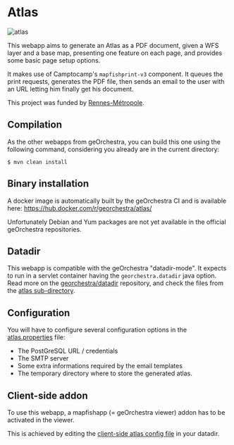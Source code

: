 # Atlas

![atlas](https://github.com/georchestra/georchestra/workflows/atlas/badge.svg)

This webapp aims to generate an Atlas as a PDF document, given a WFS layer and
a base map, presenting one feature on each page, and provides some basic page
setup options.

It makes use of Camptocamp's `mapfishprint-v3` component. It queues the print
requests, generates the PDF file, then sends an email to the user with an URL
letting him finally get his document.

This project was funded by [Rennes-Métropole](https://github.com/sigrennesmetropole/).

## Compilation

As the other webapps from geOrchestra, you can build this one using the
following command, considering you already are in the current directory:

```
$ mvn clean install
```

## Binary installation

A docker image is automatically built by the geOrchestra CI and is available here:
https://hub.docker.com/r/georchestra/atlas/

Unfortunately Debian and Yum packages are not yet available in the official
geOrchestra repositories.

## Datadir

This webapp is compatible with the geOrchestra "datadir-mode".
It expects to run in a servlet container having the `georchestra.datadir` java option. Read more on the [georchestra/datadir](https://github.com/georchestra/datadir/tree/master) repository, and check the files from the [atlas sub-directory](https://github.com/georchestra/datadir/tree/master/atlas).

## Configuration

You will have to configure several configuration options in the [atlas.properties](https://github.com/georchestra/datadir/blob/master/atlas/atlas.properties) file:
 * The PostGreSQL URL / credentials
 * The SMTP server
 * Some extra informations required by the email templates
 * The temporary directory where to store the generated atlas.

## Client-side addon

To use this webapp, a mapfishapp (= geOrchestra viewer) addon has to be activated in the viewer.

This is achieved by editing the [client-side atlas config file](https://github.com/georchestra/datadir/tree/atlas/mapfishapp/addons/atlas) in your datadir.
